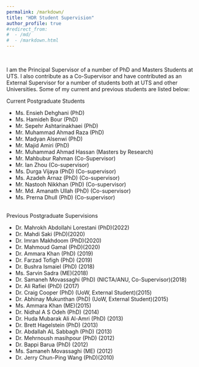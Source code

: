 ```yaml
---
permalink: /markdown/
title: "HDR Student Supervision"
author_profile: true
#redirect_from: 
#  - /md/
#  - /markdown.html
---
```



<br>

I am the Principal Supervisor of a number of PhD and Masters Students at UTS. I also contribute as a Co-Supervisor and have contributed as an External Supervisor for a number of students both at UTS and other Universities. Some of my current and previous students are listed below:
<br>
  
Current Postgraduate Students
<br>
<ul>  
 <li>Ms. Ensieh Dehghani (PhD)</li>
 <li>Ms. Hamideh Bour (PhD)</li>
<li>Mr. Sepehr Ashtarinakhaei (PhD)</li>
<li>Mr. Muhammad Ahmad Raza (PhD)</li>
<li>Mr. Madyan Alsenwi (PhD)</li>
<li>Mr. Majid Amiri (PhD) </li>
<li>Mr. Muhammad Ahmad Hassan (Masters by Research)</li>
<li>Mr. Mahbubur Rahman (Co-Supervisor)</li> 
<li>Mr. Ian Zhou (Co-supervisor)</li>
<li>Ms. Durga Vijaya (PhD) (Co-supervisor)</li>
<li>Ms. Azadeh Arnaz (PhD) (Co-supervisor)</li> 
<li>Mr.  Nastooh Nikkhan (PhD) (Co-supervisor)</li>
<li>Mr. Md. Amanath Ullah (PhD) (Co-supervisor)</li>
<li>Ms.  Prerna Dhull (PhD) (Co-supervisor)</li>
  </ul>
<br> 
Previous Postgraduate Supervisions
<br>
 
 <ul>

<li>Dr. Mahrokh Abdollahi Lorestani (PhD)(2022)</li>
<li>Dr. Mahdi Saki (PhD)(2020)</li>
<li>Dr. Imran Makhdoom (PhD)(2020)</li>
<li>Dr. Mahmoud Gamal (PhD)(2020)</li>
<li>Dr. Ammara Khan (PhD) (2019)</li>
<li>Dr. Farzad Tofigh (PhD) (2019)</li>
<li>Dr. Bushra Ismaiel (PhD) (2018)</li>
<li>Ms. Sarvin Sadra (ME)(2018)</li>
<li>Dr. Samaneh Movassaghi (PhD) (NICTA/ANU, Co-Supervisor)(2018)</li>
<li>Dr. Ali Rafiei (PhD) (2017)</li>
<li>Dr. Craig Cooper (PhD) (UoW, External Student)(2015)</li>
<li>Dr. Abhinay Mukunthan (PhD) (UoW, External Student)(2015)</li>
<li>Ms. Ammara Khan (ME)(2015)</li>
<li>Dr. Nidhal A S Odeh (PhD) (2014)</li>
<li>Dr. Huda Mubarak Ali Al-Amri (PhD) (2013)</li>
<li>Dr. Brett Hagelstein (PhD) (2013)</li>
<li>Dr. Abdallah AL Sabbagh (PhD) (2013)</li>
<li>Dr. Mehrnoush masihpour (PhD) (2012)</li>
<li>Dr. Bappi Barua (PhD) (2012)</li>
<li>Ms. Samaneh Movassaghi (ME) (2012)</li>
<li>Dr. Jerry Chun-Ping Wang (PhD)(2010)</li>
  </ul>
